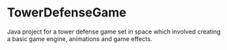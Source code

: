 # TowerDefenseGame
Java project for a tower defense game set in space which involved creating a basic game engine, animations and game effects. 
